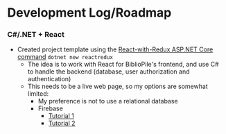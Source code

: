 # Development Log/Roadmap

### C#/.NET + React
- Created project template using the [React-with-Redux ASP.NET Core command](https://docs.microsoft.com/en-us/aspnet/core/client-side/spa/react-with-redux?view=aspnetcore-5.0) `dotnet new reactredux`
  - The idea is to work with React for BiblioPile's frontend, and use C# to handle the backend (database, user authorization and authentication)
  - This needs to be a live web page, so my options are somewhat limited:
    - My preference is not to use a relational database
    - Firebase
      - [Tutorial 1](https://developer.okta.com/blog/2019/04/30/store-data-firebase-aspnet-mvc-csharp)
      - [Tutorial 2](https://blog-bertrand-thomas.devpro.fr/2019/10/24/api-authentication-with-asp-net-core-3-0-and-firebase/)